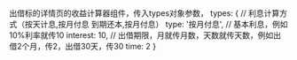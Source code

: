 <v-count :types="types"/>
出借标的详情页的收益计算器组件，传入types对象参数，
types: {
	// 利息计算方式（按天计息,按月付息 到期还本,按月付息）
	type: '按月付息', 
	// 基本利息，例如10%利率就传10
	interest: 10,
	// 出借期限，月就传月数，天数就传天数，例如出借2个月，传2，出借30天，传30
	time: 2
}

